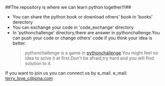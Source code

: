 ##The repository is where we can learn python together!!!##

*  You can share the python book or download others' book in 'books' derectory 
*  You can exchange your code in 'code_exchange' directory
*  In 'pythonchallenge' directory,there are answer in pythonchallenge.You can push your code or change others' code if you think your idea is better.
   >pythonchallenge is a game in [pythonchallenge](www.pythonchallenge.com).You might feel no idea to solve it at first.Don't be afraid,try hard and you will find solution to it.

If you want to join us you can connect us by e_mail.
e_mail:  terry_love_c@sina.com
